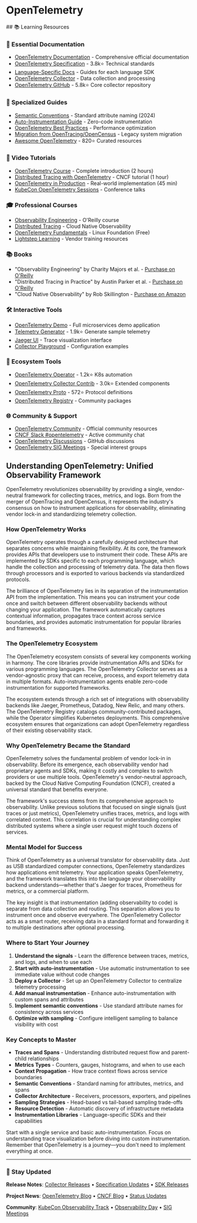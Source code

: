 # OpenTelemetry

<GitHubButtons />
## 📚 Learning Resources

### 📖 Essential Documentation
- [OpenTelemetry Documentation](https://opentelemetry.io/docs/) - Comprehensive official documentation
- [OpenTelemetry Specification](https://github.com/open-telemetry/opentelemetry-specification) - 3.8k⭐ Technical standards
- [Language-Specific Docs](https://opentelemetry.io/docs/instrumentation/) - Guides for each language SDK
- [OpenTelemetry Collector](https://opentelemetry.io/docs/collector/) - Data collection and processing
- [OpenTelemetry GitHub](https://github.com/open-telemetry/opentelemetry-collector) - 5.8k⭐ Core collector repository

### 📝 Specialized Guides  
- [Semantic Conventions](https://opentelemetry.io/docs/reference/specification/semantic-conventions/) - Standard attribute naming (2024)
- [Auto-Instrumentation Guide](https://opentelemetry.io/docs/instrumentation/automatic/) - Zero-code instrumentation
- [OpenTelemetry Best Practices](https://opentelemetry.io/docs/reference/specification/performance/) - Performance optimization
- [Migration from OpenTracing/OpenCensus](https://opentelemetry.io/docs/migration/) - Legacy system migration
- [Awesome OpenTelemetry](https://github.com/magsther/awesome-opentelemetry) - 820⭐ Curated resources

### 🎥 Video Tutorials
- [OpenTelemetry Course](https://www.youtube.com/watch?v=r8UvWSX3KA8) - Complete introduction (2 hours)
- [Distributed Tracing with OpenTelemetry](https://www.youtube.com/watch?v=idDu_jXqf4E) - CNCF tutorial (1 hour)
- [OpenTelemetry in Production](https://www.youtube.com/watch?v=zD3Vpbhk7HU) - Real-world implementation (45 min)
- [KubeCon OpenTelemetry Sessions](https://www.youtube.com/results?search_query=kubecon+opentelemetry) - Conference talks

### 🎓 Professional Courses
- [Observability Engineering](https://learning.oreilly.com/library/view/observability-engineering/9781492076438/) - O'Reilly course
- [Distributed Tracing](https://www.coursera.org/learn/cloud-native-observability) - Cloud Native Observability
- [OpenTelemetry Fundamentals](https://training.linuxfoundation.org/training/introduction-to-opentelemetry-lfs148x/) - Linux Foundation (Free)
- [Lightstep Learning](https://lightstep.com/opentelemetry/) - Vendor training resources

### 📚 Books
- "Observability Engineering" by Charity Majors et al. - [Purchase on O'Reilly](https://www.oreilly.com/library/view/observability-engineering/9781492076438/)
- "Distributed Tracing in Practice" by Austin Parker et al. - [Purchase on O'Reilly](https://www.oreilly.com/library/view/distributed-tracing-in/9781492056621/)
- "Cloud Native Observability" by Rob Skillington - [Purchase on Amazon](https://www.amazon.com/dp/1801077708)

### 🛠️ Interactive Tools
- [OpenTelemetry Demo](https://opentelemetry.io/docs/demo/) - Full microservices demo application
- [Telemetry Generator](https://github.com/open-telemetry/opentelemetry-demo) - 1.9k⭐ Generate sample telemetry
- [Jaeger UI](https://www.jaegertracing.io/) - Trace visualization interface
- [Collector Playground](https://github.com/open-telemetry/opentelemetry-collector-contrib/tree/main/examples) - Configuration examples

### 🚀 Ecosystem Tools
- [OpenTelemetry Operator](https://github.com/open-telemetry/opentelemetry-operator) - 1.2k⭐ K8s automation
- [OpenTelemetry Collector Contrib](https://github.com/open-telemetry/opentelemetry-collector-contrib) - 3.0k⭐ Extended components
- [OpenTelemetry Proto](https://github.com/open-telemetry/opentelemetry-proto) - 572⭐ Protocol definitions
- [OpenTelemetry Registry](https://opentelemetry.io/registry/) - Community packages

### 🌐 Community & Support
- [OpenTelemetry Community](https://opentelemetry.io/community/) - Official community resources
- [CNCF Slack #opentelemetry](https://cloud-native.slack.com/) - Active community chat
- [OpenTelemetry Discussions](https://github.com/open-telemetry/opentelemetry-specification/discussions) - GitHub discussions
- [OpenTelemetry SIG Meetings](https://opentelemetry.io/community/sig-meetings/) - Special interest groups

## Understanding OpenTelemetry: Unified Observability Framework

OpenTelemetry revolutionizes observability by providing a single, vendor-neutral framework for collecting traces, metrics, and logs. Born from the merger of OpenTracing and OpenCensus, it represents the industry's consensus on how to instrument applications for observability, eliminating vendor lock-in and standardizing telemetry collection.

### How OpenTelemetry Works

OpenTelemetry operates through a carefully designed architecture that separates concerns while maintaining flexibility. At its core, the framework provides APIs that developers use to instrument their code. These APIs are implemented by SDKs specific to each programming language, which handle the collection and processing of telemetry data. The data then flows through processors and is exported to various backends via standardized protocols.

The brilliance of OpenTelemetry lies in its separation of the instrumentation API from the implementation. This means you can instrument your code once and switch between different observability backends without changing your application. The framework automatically captures contextual information, propagates trace context across service boundaries, and provides automatic instrumentation for popular libraries and frameworks.

### The OpenTelemetry Ecosystem

The OpenTelemetry ecosystem consists of several key components working in harmony. The core libraries provide instrumentation APIs and SDKs for various programming languages. The OpenTelemetry Collector serves as a vendor-agnostic proxy that can receive, process, and export telemetry data in multiple formats. Auto-instrumentation agents enable zero-code instrumentation for supported frameworks.

The ecosystem extends through a rich set of integrations with observability backends like Jaeger, Prometheus, Datadog, New Relic, and many others. The OpenTelemetry Registry catalogs community-contributed packages, while the Operator simplifies Kubernetes deployments. This comprehensive ecosystem ensures that organizations can adopt OpenTelemetry regardless of their existing observability stack.

### Why OpenTelemetry Became the Standard

OpenTelemetry solves the fundamental problem of vendor lock-in in observability. Before its emergence, each observability vendor had proprietary agents and SDKs, making it costly and complex to switch providers or use multiple tools. OpenTelemetry's vendor-neutral approach, backed by the Cloud Native Computing Foundation (CNCF), created a universal standard that benefits everyone.

The framework's success stems from its comprehensive approach to observability. Unlike previous solutions that focused on single signals (just traces or just metrics), OpenTelemetry unifies traces, metrics, and logs with correlated context. This correlation is crucial for understanding complex distributed systems where a single user request might touch dozens of services.

### Mental Model for Success

Think of OpenTelemetry as a universal translator for observability data. Just as USB standardized computer connections, OpenTelemetry standardizes how applications emit telemetry. Your application speaks OpenTelemetry, and the framework translates this into the language your observability backend understands—whether that's Jaeger for traces, Prometheus for metrics, or a commercial platform.

The key insight is that instrumentation (adding observability to code) is separate from data collection and routing. This separation allows you to instrument once and observe everywhere. The OpenTelemetry Collector acts as a smart router, receiving data in a standard format and forwarding it to multiple destinations after optional processing.

### Where to Start Your Journey

1. **Understand the signals** - Learn the difference between traces, metrics, and logs, and when to use each
2. **Start with auto-instrumentation** - Use automatic instrumentation to see immediate value without code changes
3. **Deploy a Collector** - Set up an OpenTelemetry Collector to centralize telemetry processing
4. **Add manual instrumentation** - Enhance auto-instrumentation with custom spans and attributes
5. **Implement semantic conventions** - Use standard attribute names for consistency across services
6. **Optimize with sampling** - Configure intelligent sampling to balance visibility with cost

### Key Concepts to Master

- **Traces and Spans** - Understanding distributed request flow and parent-child relationships
- **Metrics Types** - Counters, gauges, histograms, and when to use each
- **Context Propagation** - How trace context flows across service boundaries
- **Semantic Conventions** - Standard naming for attributes, metrics, and spans
- **Collector Architecture** - Receivers, processors, exporters, and pipelines
- **Sampling Strategies** - Head-based vs tail-based sampling trade-offs
- **Resource Detection** - Automatic discovery of infrastructure metadata
- **Instrumentation Libraries** - Language-specific SDKs and their capabilities

Start with a single service and basic auto-instrumentation. Focus on understanding trace visualization before diving into custom instrumentation. Remember that OpenTelemetry is a journey—you don't need to implement everything at once.

---

### 📡 Stay Updated

**Release Notes**: [Collector Releases](https://github.com/open-telemetry/opentelemetry-collector/releases) • [Specification Updates](https://github.com/open-telemetry/opentelemetry-specification/releases) • [SDK Releases](https://opentelemetry.io/docs/instrumentation/)

**Project News**: [OpenTelemetry Blog](https://opentelemetry.io/blog/) • [CNCF Blog](https://www.cncf.io/blog/) • [Status Updates](https://opentelemetry.io/status/)

**Community**: [KubeCon Observability Track](https://events.linuxfoundation.org/kubecon-cloudnativecon/) • [Observability Day](https://events.linuxfoundation.org/o11yday/) • [SIG Meetings](https://opentelemetry.io/community/sig-meetings/)